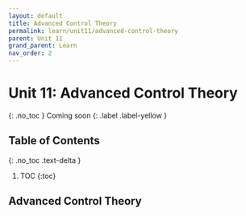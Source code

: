 ```yaml
---
layout: default
title: Advanced Control Theory
permalink: learn/unit11/advanced-control-theory
parent: Unit 11
grand_parent: Learn
nav_order: 2
---
```


# Unit 11: Advanced Control Theory
{: .no_toc }
Coming soon
{: .label .label-yellow }

## Table of Contents
{: .no_toc .text-delta }

1. TOC
{:toc}

## Advanced Control Theory